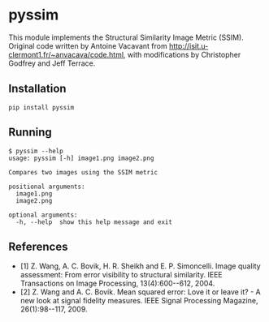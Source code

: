 # pyssim

This module implements the Structural Similarity Image Metric (SSIM). Original code written by Antoine Vacavant from http://isit.u-clermont1.fr/~anvacava/code.html, with modifications by Christopher Godfrey and Jeff Terrace.

## Installation

    pip install pyssim

## Running

    $ pyssim --help
    usage: pyssim [-h] image1.png image2.png

    Compares two images using the SSIM metric

    positional arguments:
      image1.png
      image2.png

    optional arguments:
      -h, --help  show this help message and exit

## References

* [1] Z. Wang, A. C. Bovik, H. R. Sheikh and E. P. Simoncelli. Image quality assessment: From error visibility to structural similarity. IEEE Transactions on Image Processing, 13(4):600--612, 2004. 
* [2] Z. Wang and A. C. Bovik. Mean squared error: Love it or leave it? - A new look at signal fidelity measures. IEEE Signal Processing Magazine, 26(1):98--117, 2009.